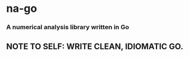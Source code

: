 # na-go
### A numerical analysis library written in Go

## NOTE TO SELF: WRITE CLEAN, IDIOMATIC GO.
